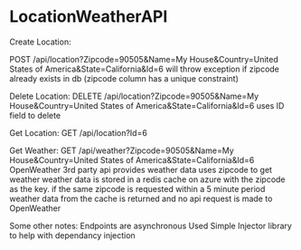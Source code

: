 # LocationWeatherAPI


Create Location:

POST /api/location?Zipcode=90505&Name=My House&Country=United States of America&State=California&Id=6
will throw exception if zipcode already exists in db (zipcode column has a unique constraint)

Delete Location:
DELETE /api/location?Zipcode=90505&Name=My House&Country=United States of America&State=California&Id=6
uses ID field to delete

Get Location:
GET /api/location?Id=6

Get Weather:
GET /api/weather?Zipcode=90505&Name=My House&Country=United States of America&State=California&Id=6
OpenWeather 3rd party api provides weather data
uses zipcode to get weather
weather data is stored in a redis cache on azure with the zipcode as the key. 
if the same zipcode is requested within a 5 minute period weather data from the cache is returned and no api request is made to OpenWeather

Some other notes:
Endpoints are asynchronous
Used Simple Injector library to help with dependancy injection



